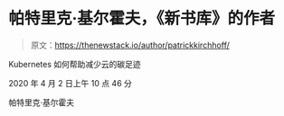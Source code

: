 # 帕特里克·基尔霍夫，《新书库》的作者

> 原文：<https://thenewstack.io/author/patrickkirchhoff/>

Kubernetes 如何帮助减少云的碳足迹

2020 年 4 月 2 日上午 10 点 46 分

帕特里克·基尔霍夫